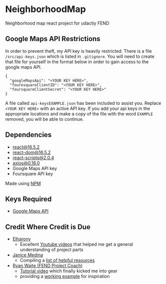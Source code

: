 # NeighborhoodMap
Neighborhood map react project for udactiy FEND

## Google Maps API Restrictions
In order to prevent theft, my API key is heavily restricted.  There is a file `/src/api-keys.json` which is listed in `.gitignore`.  You will need to create that file for yourself in the format below in order to gain access to the google maps API.

```
{
  "googleMapsApi": "<YOUR KEY HERE>",
  "fouresquareClientID": "<YOUR KEY HERE>",
  "foursquareClientSecret": "<YOUR KEY HERE>"
}
```

A file called `api-keysEXAMPLE.json` has been included to assist you.  Replace `<YOUR KEY HERE>` with an active API key.  If you add your api keys in the appropriate locations and make a copy of the file with the word `EXAMPLE` removed, you will be able to continue.

## Dependencies
* react@16.5.2
* react-dom@16.5.2
* react-scripts@2.0.4
* axios@0.18.0
* Google Maps API key
* Foursquare API key

Made using [NPM](/neighborhood-map/README.md)

## Keys Required
* [Google Maps API](https://cloud.google.com/maps-platform/)

## Credit Where Credit is Due
* [Elharony](https://www.youtube.com/channel/UCcWSbBe_s-T_gZRnqFbtyIA)
  * Excellent [Youtube videos](https://www.youtube.com/watch?v=ywdxLNjhBYw&list=PLgOB68PvvmWCGNn8UMTpcfQEiITzxEEA1) that helped me get a general understanding of project parts
* [Janice Medina](https://www.diigo.com/profile/sra_medina)
  * Compiling a [list of helpful resources](https://www.diigo.com/outliner/fkkuvb/Udacity-Neighborhood-Map-Project-(project-%237)?key=25wgqnwals)
* [Ryan Waite (FEND Project Coach)](https://www.youtube.com/channel/UCRb4dFjhmm8RfvTgIfBtXFg)
  * [Tutorial video](https://www.youtube.com/watch?v=LvQe7xrUh7I&index=6&list=PLKC17wty6rS1XVZbRlWjYU0WVsIoJyO3s&t=0s) which finally kicked me into gear
  * providing a [working example](https://rmw-react-neighborhood-map.herokuapp.com/) for inspiration
